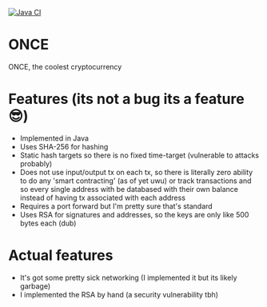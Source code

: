 [![Java CI](https://github.com/jorjiiie/ONCE/actions/workflows/ci.yml/badge.svg)](https://github.com/jorjiiie/ONCE/actions/workflows/ci.yml)
# ONCE

ONCE, the coolest cryptocurrency

# Features (its not a bug its a feature 😎)

* Implemented in Java
* Uses SHA-256 for hashing
* Static hash targets so there is no fixed time-target (vulnerable to attacks probably)
* Does not use input/output tx on each tx, so there is literally zero ability to do any 'smart contracting' (as of yet uwu) or track transactions and so every single address with be databased with their own balance instead of having tx associated with each address
* Requires a port forward but I'm pretty sure that's standard
* Uses RSA for signatures and addresses, so the keys are only like 500 bytes each (dub)


# Actual features

* It's got some pretty sick networking (I implemented it but its likely garbage)
* I implemented the RSA by hand (a security vulnerability tbh)
